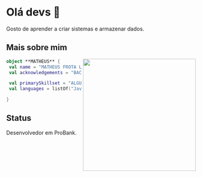 # Olá devs 👋

Gosto de aprender a criar sistemas e armazenar dados.

## Mais sobre mim

<img align="right" width="300" src="https://i2.wp.com/allhtaccess.info/wp-content/uploads/2018/03/programming.gif?fit=1281%2C716&ssl=1" />

```kotlin
object **MATHEUS** {
 val name = "MATHEUS FROTA LOPES FILHO"
 val acknowledgements = "BACK-END/FULLSTACK"

 val primarySkillset = "ALGUMAS HABILIDADES"
 val languages = listOf("Java", "Python", "JavaScript", "Nodejs", "React")

}
```
## Status

Desenvolvedor em ProBank.

